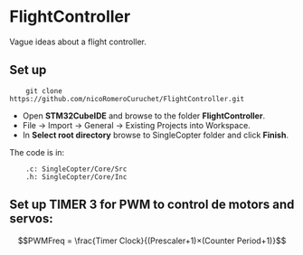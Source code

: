 # FlightController
Vague ideas about a flight controller.

## Set up
        git clone https://github.com/nicoRomeroCuruchet/FlightController.git

- Open **STM32CubeIDE** and browse to the folder **FlightController**.
- File -> Import -> General -> Existing Projects into Workspace.
- In **Select root directory** browse to SingleCopter folder and click **Finish**.
        
The code is in:

        .c: SingleCopter/Core/Src
        .h: SingleCopter/Core/Inc

## Set up TIMER 3 for PWM to control de motors and servos:

$$PWMFreq = \frac{Timer Clock}{(Prescaler+1)×(Counter Period+1)}$$
